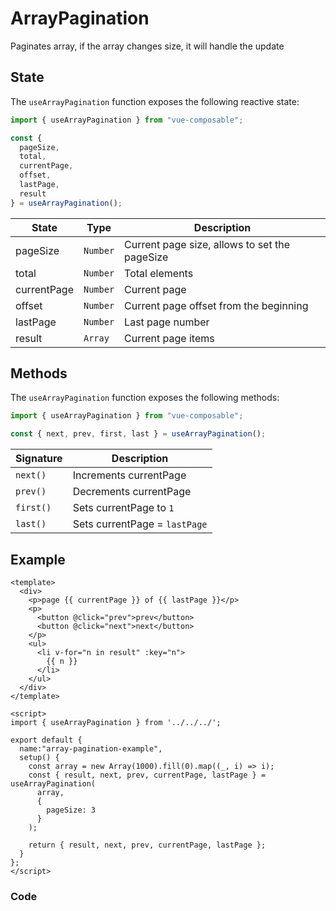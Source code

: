 # ArrayPagination

Paginates array, if the array changes size, it will handle the update

## State

The `useArrayPagination` function exposes the following reactive state:

```js
import { useArrayPagination } from "vue-composable";

const {
  pageSize,
  total,
  currentPage,
  offset,
  lastPage,
  result
} = useArrayPagination();
```

| State       | Type     | Description                                   |
| ----------- | -------- | --------------------------------------------- |
| pageSize    | `Number` | Current page size, allows to set the pageSize |
| total       | `Number` | Total elements                                |
| currentPage | `Number` | Current page                                  |
| offset      | `Number` | Current page offset from the beginning        |
| lastPage    | `Number` | Last page number                              |
| result      | `Array`  | Current page items                            |

## Methods

The `useArrayPagination` function exposes the following methods:

```js
import { useArrayPagination } from "vue-composable";

const { next, prev, first, last } = useArrayPagination();
```

| Signature | Description                   |
| --------- | ----------------------------- |
| `next()`  | Increments currentPage        |
| `prev()`  | Decrements currentPage        |
| `first()` | Sets currentPage to `1`       |
| `last()`  | Sets currentPage = `lastPage` |

## Example

```vue
<template>
  <div>
    <p>page {{ currentPage }} of {{ lastPage }}</p>
    <p>
      <button @click="prev">prev</button>
      <button @click="next">next</button>
    </p>
    <ul>
      <li v-for="n in result" :key="n">
        {{ n }}
      </li>
    </ul>
  </div>
</template>

<script>
import { useArrayPagination } from '../../../';

export default {
  name:"array-pagination-example",
  setup() {
    const array = new Array(1000).fill(0).map((_, i) => i);
    const { result, next, prev, currentPage, lastPage } = useArrayPagination(
      array,
      {
        pageSize: 3
      }
    );

    return { result, next, prev, currentPage, lastPage };
  }
};
</script>
```

### Code

<ClientOnly>
<array-pagination-example/>
</ClientOnly>
